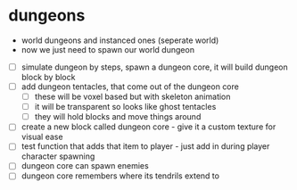 # dungeons

- world dungeons and instanced ones (seperate world)
- now we just need to spawn our world dungeon

- [ ] simulate dungeon by steps, spawn a dungeon core, it will build dungeon block by block
- [ ] add dungeon tentacles, that come out of the dungeon core
    - [ ] these will be voxel based but with skeleton animation
    - [ ] it will be transparent so looks like ghost tentacles
    - [ ] they will hold blocks and move things around

- [ ] create a new block called dungeon core - give it a custom texture for visual ease
- [ ] test function that adds that item to player - just add in during player character spawning
- [ ] dungeon core can spawn enemies
- [ ] dungeon core remembers where its tendrils extend to
